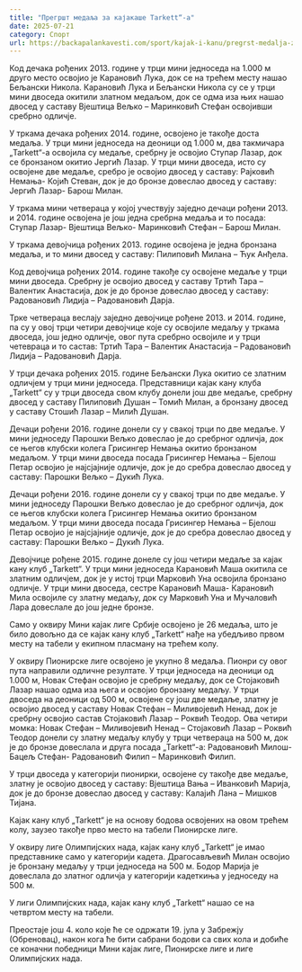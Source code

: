 ```yaml
---
title: "Прегршт медаља за кајакаше Tarkett“-a"
date: 2025-07-21
category: Спорт
url: https://backapalankavesti.com/sport/kajak-i-kanu/pregrst-medalja-za-kajakase-tarkett-a/
---
```


Код дечака рођених 2013. године у трци мини једноседа на 1.000 м друго место освојио је Карановић Лука, док се на трећем месту нашао Бељански Никола. Карановић Лука и Бељански Никола су се у трци мини двоседа окитили златном медаљом, док се одма иза њих нашао двосед у саставу Вјештица Вељко – Маринковић Стефан освојивши сребрно одличје.

У тркама дечака рођених 2014. године, освојено је такође доста медаља. У трци мини једноседа на деоници од 1.000 м, два такмичара „Tarkett“-а освојила су медаље, сребрну је освојио Ступар Лазар, док се бронзаном окитио Јергић Лазар. У трци мини двоседа, исто су освојене две медаље, сребро је освојио двосед у саставу: Рајковић
Немања- Којић Стеван, док је до бронзе довеслао двосед у саставу: Јергић Лазар- Барош Милан.

У тркама мини четвераца у којој учествују заједно дечаци рођени 2013. и 2014. године освојена је још једна сребрна медаља и то посада: Ступар Лазар- Вјештица Вељко- Маринковић Стефан – Барош Милан.

У тркама девојчица рођених 2013. године освојена је једна бронзана медаља, и то мини двосед у саставу: Пилиповић Милана – Ћук Анђела.

Код девојчица рођених 2014. године такође су освојене медаље у трци мини двоседа. Сребрну је освојио двосед у саставу Тртић Тара – Валентик Анастасија, док је до бронзе довеслао двосед у саставу: Радовановић Лидија – Радовановић Дарја.

Трке четвераца веслају заједно девојчице рођене 2013. и 2014. године, па су у овој трци четири девојчице које су освојиле медаљу у тркама двоседа, још једно одличје, овог пута сребрно освојиле и у трци четевраца и то састав: Тртић Тара – Валентик Анастасија – Радовановић Лидија – Радовановић Дарја.

У трци дечака рођених 2015. године Бељански Лука окитио се златним одличјем у трци мини једноседа. Представници кајак кану клуба „Tarkett“ су у трци двоседа свом клубу донели још две медаље, сребрну двосед у саставу Пилиповић Душан – Томић Милан, а бронзану двосед у саставу Стошић Лазар – Милић Душан.

Дечаци рођени 2016. године донели су у свакој трци по две медаље. У мини једноседу Парошки Вељко довеслао је до сребрног одличја, док се његов клубски колега Грисингер Немања окитио бронзаном медаљом. У трци мини двоседа посада Грисингер Немања – Бјелош Петар освојио је најсјајније одличје, док је до сребра довеслао двосед у саставу: Парошки Вељко – Дукић Лука.

Дечаци рођени 2016. године донели су у свакој трци по две медаље. У мини једноседу Парошки Вељко довеслао је до сребрног одличја, док се његов клубски колега Грисингер Немања окитио бронзаном медаљом. У трци мини двоседа посада Грисингер Немања – Бјелош Петар освојио је најсјајније одличје, док је до сребра довеслао двосед у саставу: Парошки Вељко – Дукић Лука.

Девојчице рођене 2015. године донеле су још четири медаље за кајак кану клуб „Tarkett“. У трци мини једноседа Карановић Маша окитила се златним одличјем, док је у истој трци Марковић Уна освојила бронзано одличје. У трци мини двоседа, сестре Карановић Маша- Карановић Мила освојиле су златну медаљу, док су Марковић Уна и Мучаловић Лара довеслале до још једне бронзе.

Само у оквиру Мини кајак лиге Србије освојено је 26 медаља, што је било довољно да се кајак кану клуб „Tarkett“ нађе на убедљиво првом месту на табели у екипном пласману на трећем колу.

У оквиру Пионирске лиге освојено је укупно 8 медаља. Пионри су овог пута направили одличне резултате. У трци једноседа на деоници од 1.000 м, Новак Стефан освојио је сребрну медаљу, док се Стојаковић Лазар нашао одма иза њега и освојио бронзану медаљу. У трци двоседа на деоници од 500 м, освојене су још две медаље, златну је освојио двосед у саставу Новак Стефан – Миливојевић Ненад, док је сребрну
освојио састав Стојаковић Лазар – Роквић Теодор. Ова четири момка: Новак Стефан – Миливојевић Ненад – Стојаковић Лазар – Роквић Теодор донели су златну медаљу клубу у трци четвераца на 500 м, док је до бронзе довеслала и друга посада „Tarkett“-а: Радовановић Милош- Бацељ Стефан- Радовановић Филип – Маринковић Филип.

У трци двоседа у категорији пионирки, освојене су такође две медаље, златну је освојио двосед у саставу: Вјештица Вања – Иванковић Марија, док је до бронзе довеслао двосед у саставу: Калајић Лана – Мишков Тијана.

Кајак кану клуб „Tarkett“ је на основу бодова освојених на овом трећем колу, заузео такође прво место на табели Пионирске лиге.

У оквиру лиге Олимпијских нада, кајак кану клуб „Tarkett“ је имао представнике само у категорији кадета. Драгосављевић Милан освојио је бронзану медаљу у трци једноседа на 500 м. Бодор Марија је довеслала до златног одличја у категорији кадеткиња у једноседу на 500 м.

У лиги Олимпијских нада, кајак кану клуб „Tarkett“ нашао се на четвртом месту на табели.

Преостаје још 4. коло које ће се одржати 19. јула у Забрежју (Обреновац), након кога ће бити сабрани бодови са свих кола и добиће се коначни победници Мини кајак лиге, Пионирске лиге и лиге Олимпијских нада.
